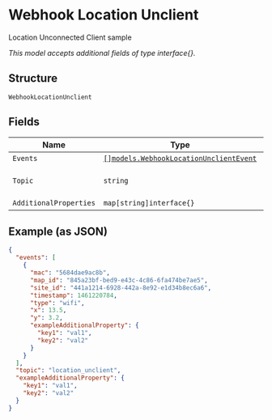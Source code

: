 
# Webhook Location Unclient

Location Unconnected Client sample

*This model accepts additional fields of type interface{}.*

## Structure

`WebhookLocationUnclient`

## Fields

| Name | Type | Tags | Description |
|  --- | --- | --- | --- |
| `Events` | [`[]models.WebhookLocationUnclientEvent`](../../doc/models/webhook-location-unclient-event.md) | Required | List of events |
| `Topic` | `string` | Required | Topic subscribed to<br>**Default**: `"location_unclient"` |
| `AdditionalProperties` | `map[string]interface{}` | Optional | - |

## Example (as JSON)

```json
{
  "events": [
    {
      "mac": "5684dae9ac8b",
      "map_id": "845a23bf-bed9-e43c-4c86-6fa474be7ae5",
      "site_id": "441a1214-6928-442a-8e92-e1d34b8ec6a6",
      "timestamp": 1461220784,
      "type": "wifi",
      "x": 13.5,
      "y": 3.2,
      "exampleAdditionalProperty": {
        "key1": "val1",
        "key2": "val2"
      }
    }
  ],
  "topic": "location_unclient",
  "exampleAdditionalProperty": {
    "key1": "val1",
    "key2": "val2"
  }
}
```


